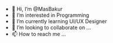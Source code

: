 - 👋 Hi, I’m @MasBakur
- 👀 I’m interested in Programming
- 🌱 I’m currently learning UI/UX Designer
- 💞️ I’m looking to collaborate on ...
- 📫 How to reach me ...

<!---
MasBakur/MasBakur is a ✨ special ✨ repository because its `README.md` (this file) appears on your GitHub profile.
You can click the Preview link to take a look at your changes.
--->
